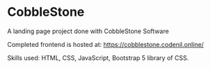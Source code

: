 # CobbleStone
A landing page project done with CobbleStone Software

Completed frontend is hosted at: https://cobblestone.codenil.online/

Skills used: HTML, CSS, JavaScript, Bootstrap 5 library of CSS.
